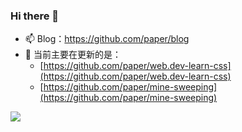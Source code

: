 ### Hi there 👋

- 📫 Blog：https://github.com/paper/blog
- 🔭 当前主要在更新的是：
  - [https://github.com/paper/web.dev-learn-css](https://github.com/paper/web.dev-learn-css)
  - [https://github.com/paper/mine-sweeping](https://github.com/paper/mine-sweeping)

<img src="https://github-readme-stats.vercel.app/api?username=paper&show_icons=true&theme=nightowl2&count_private=true&include_all_commits=true&show_owner=true">

<!--
**paper/paper** is a ✨ _special_ ✨ repository because its `README.md` (this file) appears on your GitHub profile.

Here are some ideas to get you started:

- 🔭 I’m currently working on ...
- 🌱 I’m currently learning ...
- 👯 I’m looking to collaborate on ...
- 🤔 I’m looking for help with ...
- 💬 Ask me about ...
- 📫 How to reach me: ...
- 😄 Pronouns: ...
- ⚡ Fun fact: ...
-->
